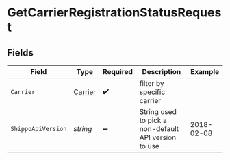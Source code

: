 # GetCarrierRegistrationStatusRequest


## Fields

| Field                                                | Type                                                 | Required                                             | Description                                          | Example                                              |
| ---------------------------------------------------- | ---------------------------------------------------- | ---------------------------------------------------- | ---------------------------------------------------- | ---------------------------------------------------- |
| `Carrier`                                            | [Carrier](../../Models/Requests/Carrier.md)          | :heavy_check_mark:                                   | filter by specific carrier                           |                                                      |
| `ShippoApiVersion`                                   | *string*                                             | :heavy_minus_sign:                                   | String used to pick a non-default API version to use | 2018-02-08                                           |